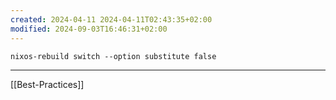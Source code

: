 ```yaml
---
created: 2024-04-11 2024-04-11T02:43:35+02:00
modified: 2024-09-03T16:46:31+02:00
---
```


```
nixos-rebuild switch --option substitute false
```

---

[[Best-Practices]]
